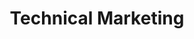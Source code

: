 ---
title: Technical Marketing
description: Description goes here
keywords: ["Developer Ecosystem", "devEco", "Developer", "Ecosystem", "Community", "Technical Community"]
---